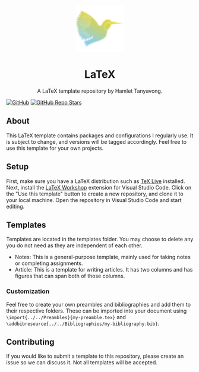 <div align="center">
  <a href="https://github.com/HamletTanyavong/LaTeX">
      <img src="src/Images/latex.svg" width="128" height="128" alt="LaTeX Logo">
  </a>
  <h1>LaTeX</h1>
  <p>A LaTeX template repository by Hamlet Tanyavong.</p>
</div>

[![GitHub](https://img.shields.io/github/license/HamletTanyavong/LaTeX?style=flat-square&logo=github&labelColor=87cefa&color=ffd700)](https://github.com/HamletTanyavong/LaTeX)
[![GitHub Repo Stars](https://img.shields.io/github/stars/HamletTanyavong/LaTeX?color=87cefa&style=flat-square&logo=github)](https://github.com/HamletTanyavong/LaTeX/stargazers)

## About

This LaTeX template contains packages and configurations I regularly use. It is subject to change, and versions will be tagged accordingly. Feel free to use this template for your own projects.

## Setup

First, make sure you have a LaTeX distribution such as [TeX Live](https://www.tug.org/texlive) installed. Next, install the [LaTeX Workshop](https://github.com/James-Yu/LaTeX-Workshop) extension for Visual Studio Code. Click on the "Use this template" button to create a new repository, and clone it to your local machine. Open the repository in Visual Studio Code and start editing.

## Templates

Templates are located in the templates folder. You may choose to delete any you do not need as they are independent of each other.

- Notes: This is a general-purpose template, mainly used for taking notes or completing assignments.
- Article: This is a template for writing articles. It has two columns and has figures that can span both of those columns.

### Customization

Feel free to create your own preambles and bibliographies and add them to their respective folders. These can be imported into your document using `\import{../../Preambles}{my-preamble.tex}` and `\addbibresource{../../Bibliographies/my-bibliography.bib}`.

## Contributing

If you would like to submit a template to this repository, please create an issue so we can discuss it. Not all templates will be accepted.
